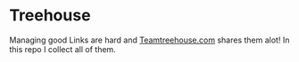 Treehouse
===

Managing good Links are hard and [Teamtreehouse.com](http://Teamtreehouse.com) shares them alot!
In this repo I collect all of them.